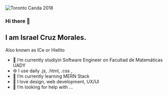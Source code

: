 ![Toronto Canda 2018](/banner.png)
### Hi there 👋

## I am Israel Cruz Morales.
Also known as ICe or Hielito

- 🔭 I’m currently studiyin Software Engineer on Facultad de Matemáticas UADY
- ⚙️ I use daily .js, .html, .css , 
- 🌱 I’m currently learning MERN Stack
- 💬 I love design, web development, UX/UI
- 🤔 I’m looking for help with ...
